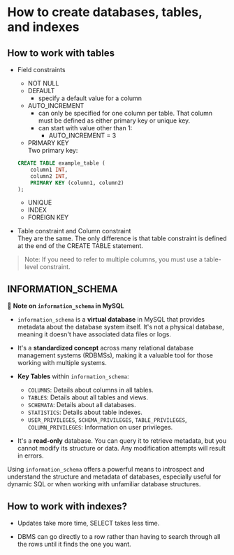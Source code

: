 # How to create databases, tables, and indexes

## How to work with tables

- Field constraints
  - NOT NULL
  - DEFAULT
    - specify a default value for a column
  - AUTO_INCREMENT
    - can only be specified for one column per table. That column must be defined as either primary key or unique key.
    - can start with value other than 1:
        - AUTO_INCREMENT = 3
  - PRIMARY KEY  
  Two primary key:
  ```sql
  CREATE TABLE example_table (
      column1 INT,
      column2 INT,
      PRIMARY KEY (column1, column2)
  );
  ```
  - UNIQUE
  - INDEX
  - FOREIGN KEY

- Table constraint and Column constraint  
They are the same. The only difference is that table constraint is defined at the end of the CREATE TABLE statement.
> Note: If you need to refer to multiple columns, you must use a table-level constraint.

## INFORMATION_SCHEMA

📌 **Note on `information_schema` in MySQL**

- `information_schema` is a **virtual database** in MySQL that provides metadata about the database system itself. It's not a physical database, meaning it doesn't have associated data files or logs.

- It's a **standardized concept** across many relational database management systems (RDBMSs), making it a valuable tool for those working with multiple systems.

- **Key Tables** within `information_schema`:
  - `COLUMNS`: Details about columns in all tables.
  - `TABLES`: Details about all tables and views.
  - `SCHEMATA`: Details about all databases.
  - `STATISTICS`: Details about table indexes.
  - `USER_PRIVILEGES`, `SCHEMA_PRIVILEGES`, `TABLE_PRIVILEGES`, `COLUMN_PRIVILEGES`: Information on user privileges.

- It's a **read-only** database. You can query it to retrieve metadata, but you cannot modify its structure or data. Any modification attempts will result in errors.

Using `information_schema` offers a powerful means to introspect and understand the structure and metadata of databases, especially useful for dynamic SQL or when working with unfamiliar database structures.

## How to work with indexes?

- Updates take more time, SELECT takes less time.

- DBMS can go directly to a row rather than having to search through all the rows until it finds the one you want.